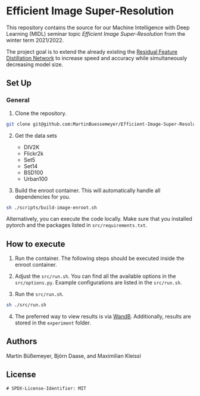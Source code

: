 # Efficient Image Super-Resolution

This repository contains the source for our Machine Intelligence with Deep Learning (MIDL) seminar topic _Efficient Image Super-Resolution_ from the winter term 2021/2022.

The project goal is to extend the already existing the [Residual Feature Distillation Network](https://arxiv.org/abs/2009.11551) to increase speed and accuracy while simultaneously decreasing model size.  

## Set Up

### General

1. Clone the repository.
```bash
git clone git@github.com:MartinBuessemeyer/Efficient-Image-Super-Resolution.git
```

2. Get the data sets
    - DIV2K
    - Flickr2k
    - Set5
    - Set14 
    - BSD100
    - Urban100

3. Build the enroot container. This will automatically handle all dependencies for you.
```bash
sh ./scripts/build-image-enroot.sh
```
Alternatively, you can execute the code locally. Make sure that you installed pytorch and the packages listed in `src/requirements.txt`.
## How to execute

1. Run the container. The following steps should be executed inside the enroot container.

2. Adjust the `src/run.sh`. You can find all the available options in the `src/options.py`. Example configurations are listed in the `src/run.sh`.

3. Run the `src/run.sh`.
```bash
sh ./src/run.sh
```

4. The preferred way to view results is via [WandB](https://wandb.ai/).
Additionally, results are stored in the `experiment` folder.
 
## Authors

Martin Büßemeyer, Björn Daase, and Maximilian Kleissl

## License

```
# SPDX-License-Identifier: MIT
```
